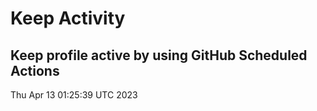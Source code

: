 # Keep Activity 
Keep profile active by using GitHub Scheduled Actions
--- 
Thu Apr 13 01:25:39 UTC 2023